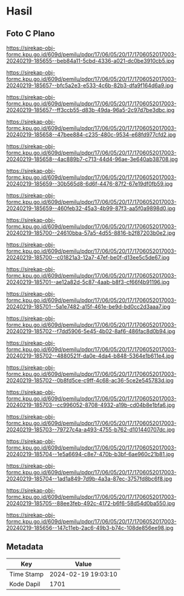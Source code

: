 # Hasil

## Foto C Plano

https://sirekap-obj-formc.kpu.go.id/609d/pemilu/pdpr/17/06/05/20/17/1706052017003-20240219-185655--beb84a11-5cbd-4336-a021-dc0be3910cb5.jpg

https://sirekap-obj-formc.kpu.go.id/609d/pemilu/pdpr/17/06/05/20/17/1706052017003-20240219-185657--bfc5a2e3-e533-4c6b-82b3-dfa9f164d6a9.jpg

https://sirekap-obj-formc.kpu.go.id/609d/pemilu/pdpr/17/06/05/20/17/1706052017003-20240219-185657--ff3ccb55-d83b-49da-96a5-2c97d7be3dbc.jpg

https://sirekap-obj-formc.kpu.go.id/609d/pemilu/pdpr/17/06/05/20/17/1706052017003-20240219-185658--47bee884-c235-480c-9534-e68fd977cfd2.jpg

https://sirekap-obj-formc.kpu.go.id/609d/pemilu/pdpr/17/06/05/20/17/1706052017003-20240219-185658--4ac889b7-c713-44d4-96ae-3e640ab38708.jpg

https://sirekap-obj-formc.kpu.go.id/609d/pemilu/pdpr/17/06/05/20/17/1706052017003-20240219-185659--30b565d8-6d6f-4476-87f2-67e19df0fb59.jpg

https://sirekap-obj-formc.kpu.go.id/609d/pemilu/pdpr/17/06/05/20/17/1706052017003-20240219-185659--460feb32-45a3-4b99-87f3-aa5f0a9898d0.jpg

https://sirekap-obj-formc.kpu.go.id/609d/pemilu/pdpr/17/06/05/20/17/1706052017003-20240219-185700--24610bba-57a5-4d55-8816-b2f87203b0e2.jpg

https://sirekap-obj-formc.kpu.go.id/609d/pemilu/pdpr/17/06/05/20/17/1706052017003-20240219-185700--c01821a3-12a7-47ef-be0f-d13ee5c5de67.jpg

https://sirekap-obj-formc.kpu.go.id/609d/pemilu/pdpr/17/06/05/20/17/1706052017003-20240219-185701--ae12a82d-5c87-4aab-b8f3-cf66f4b91196.jpg

https://sirekap-obj-formc.kpu.go.id/609d/pemilu/pdpr/17/06/05/20/17/1706052017003-20240219-185701--5a1e7482-a15f-461e-be9d-bd0cc2d3aaa7.jpg

https://sirekap-obj-formc.kpu.go.id/609d/pemilu/pdpr/17/06/05/20/17/1706052017003-20240219-185702--f7dd5906-5e45-4b02-8af6-486fac8d0b94.jpg

https://sirekap-obj-formc.kpu.go.id/609d/pemilu/pdpr/17/06/05/20/17/1706052017003-20240219-185702--4880521f-da0e-4da4-b848-5364e1b611e4.jpg

https://sirekap-obj-formc.kpu.go.id/609d/pemilu/pdpr/17/06/05/20/17/1706052017003-20240219-185702--0b8fd5ce-c9ff-4c68-ac36-5ce2e545783d.jpg

https://sirekap-obj-formc.kpu.go.id/609d/pemilu/pdpr/17/06/05/20/17/1706052017003-20240219-185703--cc996052-8708-4932-a19b-cd04b8e1bfa6.jpg

https://sirekap-obj-formc.kpu.go.id/609d/pemilu/pdpr/17/06/05/20/17/1706052017003-20240219-185703--79727c4a-a493-4755-b762-d101440707dc.jpg

https://sirekap-obj-formc.kpu.go.id/609d/pemilu/pdpr/17/06/05/20/17/1706052017003-20240219-185704--1e5a6694-c8e7-470b-b3bf-6ae960c21b81.jpg

https://sirekap-obj-formc.kpu.go.id/609d/pemilu/pdpr/17/06/05/20/17/1706052017003-20240219-185704--1ad1a849-7d9b-4a3a-87ec-3757fd8bc6f8.jpg

https://sirekap-obj-formc.kpu.go.id/609d/pemilu/pdpr/17/06/05/20/17/1706052017003-20240219-185705--88ee3feb-492c-4172-b6f6-58d54d0ba550.jpg

https://sirekap-obj-formc.kpu.go.id/609d/pemilu/pdpr/17/06/05/20/17/1706052017003-20240219-185656--147c11eb-2ac6-49b3-b74c-108de856ee98.jpg


## Metadata

| Key        | Value               |
| ---------- | ------------------- |
| Time Stamp | 2024-02-19 19:03:10 |
| Kode Dapil | 1701                |



